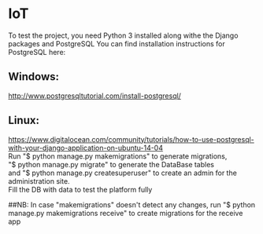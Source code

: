 # IoT

To test the project, you need Python 3 installed along withe the Django packages and PostgreSQL
You can find installation instructions for PostgreSQL here:
## Windows:
http://www.postgresqltutorial.com/install-postgresql/
## Linux:
https://www.digitalocean.com/community/tutorials/how-to-use-postgresql-with-your-django-application-on-ubuntu-14-04  
Run "$ python manage.py makemigrations" to generate migrations,  
"$ python manage.py migrate" to generate the DataBase tables  
and "$ python manage.py createsuperuser" to create an admin for the administration site.  
Fill the DB with data to test the platform fully  


##NB:
In case "makemigrations" doesn't detect any changes, run "$ python manage.py makemigrations receive" to create migrations for the receive app
